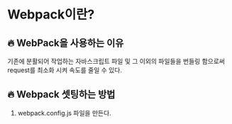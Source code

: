 # Webpack이란?

## 🔥 WebPack을 사용하는 이유

기존에 분활되어 작업하는 자바스크립트 파일 및 그 이외의 파일들을 번들링 함으로써 request를 최소화 시켜 속도를 줄일 수 있다.

## 🔥 Webpack 셋팅하는 방법

1. webpack.config.js 파일을 만든다.
